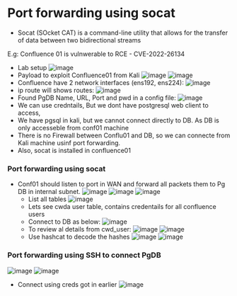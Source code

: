 # Port forwarding using socat
- Socat (SOcket CAT) is a command-line utility that allows for the transfer of data between two bidirectional streams


E.g: Confluence 01 is vulnwerable to RCE - CVE-2022-26134
- Lab setup
![image](https://github.com/user-attachments/assets/288515b2-d7ad-4f6b-9fed-c7523cd6f437)
- Payload to exploit Confluence01 from Kali
![image](https://github.com/user-attachments/assets/85174bde-88e4-47b1-bd32-e295b4a05339)
![image](https://github.com/user-attachments/assets/166b937a-565f-4b23-8de5-031c45ceef8e)
- Confluence have 2 network interfaces (ens192, ens224):
![image](https://github.com/user-attachments/assets/1b754b5d-9567-4ca0-8312-6fb74f1bd007)
- ip route will shows routes:
![image](https://github.com/user-attachments/assets/65b9adc4-cb59-4eca-afc1-180443990e06)
-  Found PgDB Name, URL, Port and pwd in a config file:
![image](https://github.com/user-attachments/assets/086125ed-e01e-447b-bc13-f0ed5036c1db)
  -  We can use credntails, But we dont have postgresql web client to access,
  -  We have pgsql in kali, but we cannot connect directly to DB. As DB is only accesseble from conf01 machine
  -  There is no Firewall between Conflu01 and DB, so we can connecte from Kali machine usinf port forwarding.
  -  Also, socat is installed in confluence01

### Port forwarding using socat
- Conf01 should listen to port in WAN and forward all packets them to Pg DB in internal subnet.
![image](https://github.com/user-attachments/assets/4c6ac43b-f141-4b93-90cb-2ec532e8372b)
![image](https://github.com/user-attachments/assets/79e18b0d-792d-4c01-a1bd-36e953ef7906)
![image](https://github.com/user-attachments/assets/1635790f-dc34-4c12-82b8-2e9b1fb77bab)
  - List all tables
![image](https://github.com/user-attachments/assets/5c79ca7d-d020-47b1-a496-6511e13d7ca0)
  - Lets see cwda user table, contains credentails for all confluence users
  - Connect to DB as below:
![image](https://github.com/user-attachments/assets/5beefc92-c17e-40cd-b4e0-bb1fc05cc52c)
  - To review al details from cwd_user:
![image](https://github.com/user-attachments/assets/9b85a7e6-7319-4a89-ab4b-c2b55d2b6071)
![image](https://github.com/user-attachments/assets/e3fa4c3f-0bce-433a-ac63-823e47dd7ef7)
  - Use hashcat to decode the hashes
![image](https://github.com/user-attachments/assets/902f0669-ed38-4097-aa55-33bb9ff16035)
![image](https://github.com/user-attachments/assets/955a8872-18ab-4de8-bc90-350f47c69563)

### Port forwarding using SSH to connect PgDB
![image](https://github.com/user-attachments/assets/18e42640-9a54-455d-b672-e5961a8ff42e)
![image](https://github.com/user-attachments/assets/4619d2ac-e2a0-4fac-9c99-193c8dd29c14)
- Connect using creds got in earlier
![image](https://github.com/user-attachments/assets/3e39ea8a-add8-49dc-862c-4330efcb0ad6)


